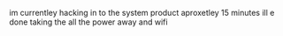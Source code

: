im currentley hacking in to the system product aproxetley  15 minutes ill e done taking the all the power away and wifi
